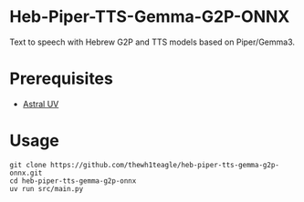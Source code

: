 # Heb-Piper-TTS-Gemma-G2P-ONNX

Text to speech with Hebrew G2P and TTS models based on Piper/Gemma3.

# Prerequisites

- [Astral UV](https://docs.astral.sh/uv/getting-started/installation/)

# Usage

```console
git clone https://github.com/thewh1teagle/heb-piper-tts-gemma-g2p-onnx.git
cd heb-piper-tts-gemma-g2p-onnx
uv run src/main.py
```